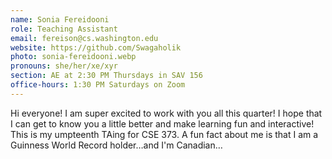```yaml
---
name: Sonia Fereidooni
role: Teaching Assistant
email: fereison@cs.washington.edu
website: https://github.com/Swagaholik
photo: sonia-fereidooni.webp
pronouns: she/her/xe/xyr
section: AE at 2:30 PM Thursdays in SAV 156
office-hours: 1:30 PM Saturdays on Zoom
---
```


Hi everyone! I am super excited to work with you all this quarter! I hope that I can get to know you a little better and make learning fun and interactive! This is my umpteenth TAing for CSE 373. A fun fact about me is that I am a Guinness World Record holder…and I'm Canadian…
